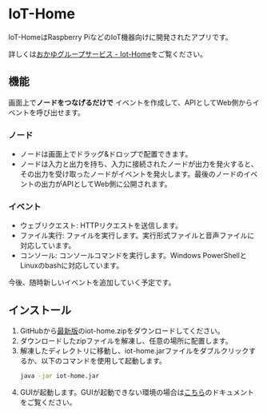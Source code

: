 # IoT-Home

IoT-HomeはRaspberry PiなどのIoT機器向けに開発されたアプリです。

詳しくは[おかゆグループサービス - Iot-Home](https://services.okayugroup.com/iothome)をご覧ください。

## 機能

画面上で**ノードをつなげるだけで** イベントを作成して、APIとしてWeb側からイベントを呼び出せます。

### ノード
 - ノードは画面上でドラッグ&ドロップで配置できます。
 - ノードは入力と出力を持ち、入力に接続されたノードが出力を発火すると、その出力を受け取ったノードがイベントを発火します。最後のノードのイベントの出力がAPIとしてWeb側に公開されます。

### イベント
 - ウェブリクエスト: HTTPリクエストを送信します。
 - ファイル実行: ファイルを実行します。実行形式ファイルと音声ファイルに対応しています。
 - コンソール: コンソールコマンドを実行します。Windows PowerShellとLinuxのbashに対応しています。

今後、随時新しいイベントを追加していく予定です。

## インストール

1. GitHubから[最新版](https://github.com/yossy4411/IoT-Home/releases/latest)のiot-home.zipをダウンロードしてください。
2. ダウンロードしたzipファイルを解凍し、任意の場所に配置します。
3. 解凍したディレクトリに移動し、iot-home.jarファイルをダブルクリックするか、以下のコマンドを使用して起動します。
   ```bash
   java -jar iot-home.jar
   ```
4. GUIが起動します。GUIが起動できない環境の場合は[こちら](https://services.okayugroup.com/docs/iot-home/console)のドキュメントをご覧ください。



